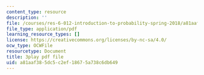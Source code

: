 ```yaml
---
content_type: resource
description: ''
file: /courses/res-6-012-introduction-to-probability-spring-2018/a81aaf385dc5c2ef18675a738c6db649_AsSQdpZdP8U.pdf
file_type: application/pdf
learning_resource_types: []
license: https://creativecommons.org/licenses/by-nc-sa/4.0/
ocw_type: OCWFile
resourcetype: Document
title: 3play pdf file
uid: a81aaf38-5dc5-c2ef-1867-5a738c6db649
---
```

